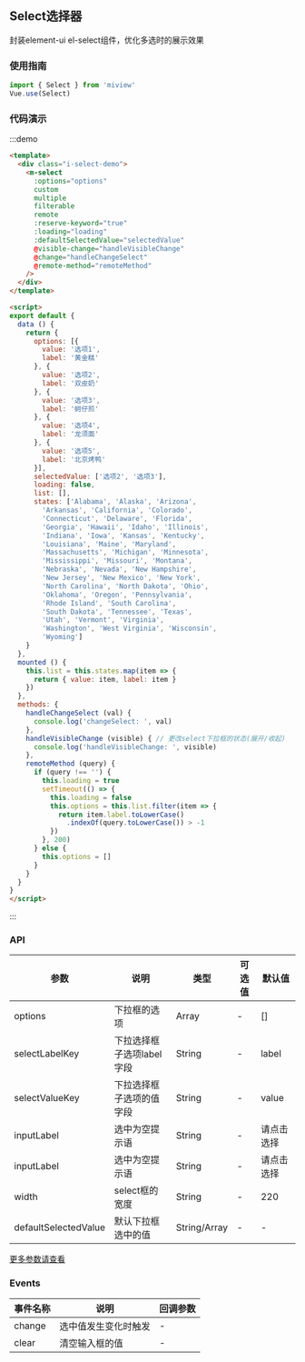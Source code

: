 ## Select选择器

封装element-ui el-select组件，优化多选时的展示效果

### 使用指南

```js
import { Select } from 'miview'
Vue.use(Select)
```

### 代码演示

<script>
export default {
  data () {
    return {
      options: [{
        value: '选项1',
        label: '黄金糕'
      }, {
        value: '选项2',
        label: '双皮奶'
      }, {
        value: '选项3',
        label: '蚵仔煎'
      }, {
        value: '选项4',
        label: '龙须面'
      }, {
        value: '选项5',
        label: '北京烤鸭'
      }],
      selectedValue: ['选项2', '选项3'],
      loading: false,
      list: [],
      states: ['Alabama', 'Alaska', 'Arizona',
        'Arkansas', 'California', 'Colorado',
        'Connecticut', 'Delaware', 'Florida',
        'Georgia', 'Hawaii', 'Idaho', 'Illinois',
        'Indiana', 'Iowa', 'Kansas', 'Kentucky',
        'Louisiana', 'Maine', 'Maryland',
        'Massachusetts', 'Michigan', 'Minnesota',
        'Mississippi', 'Missouri', 'Montana',
        'Nebraska', 'Nevada', 'New Hampshire',
        'New Jersey', 'New Mexico', 'New York',
        'North Carolina', 'North Dakota', 'Ohio',
        'Oklahoma', 'Oregon', 'Pennsylvania',
        'Rhode Island', 'South Carolina',
        'South Dakota', 'Tennessee', 'Texas',
        'Utah', 'Vermont', 'Virginia',
        'Washington', 'West Virginia', 'Wisconsin',
        'Wyoming']
    }
  },
  mounted () {
    this.list = this.states.map(item => {
      return { value: item, label: item }
    })
  },
  methods: {
    handleChangeSelect (val) {
      console.log('changeSelect: ', val)
    },
    handleVisibleChange (visible) { // 更改select下拉框的状态(展开/收起)
      console.log('handleVisibleChange: ', visible)
    },
    remoteMethod (query) {
      if (query !== '') {
        this.loading = true
        setTimeout(() => {
          this.loading = false
          this.options = this.list.filter(item => {
            return item.label.toLowerCase()
              .indexOf(query.toLowerCase()) > -1
          })
        }, 200)
      } else {
        this.options = []
      }
    }
  }
}
</script>
<div class="demo-dialog demo-block">
  <m-select
    :options="options"
    custom
    multiple
    filterable
    remote
    :reserve-keyword="true"
    :loading="loading"
    :defaultSelectedValue="selectedValue"
    @visible-change="handleVisibleChange"
    @change="handleChangeSelect"
    @remote-method="remoteMethod"
  />
</div>

:::demo
```html
<template>
  <div class="i-select-demo">
    <m-select
      :options="options"
      custom
      multiple
      filterable
      remote
      :reserve-keyword="true"
      :loading="loading"
      :defaultSelectedValue="selectedValue"
      @visible-change="handleVisibleChange"
      @change="handleChangeSelect"
      @remote-method="remoteMethod"
    />
  </div>
</template>

<script>
export default {
  data () {
    return {
      options: [{
        value: '选项1',
        label: '黄金糕'
      }, {
        value: '选项2',
        label: '双皮奶'
      }, {
        value: '选项3',
        label: '蚵仔煎'
      }, {
        value: '选项4',
        label: '龙须面'
      }, {
        value: '选项5',
        label: '北京烤鸭'
      }],
      selectedValue: ['选项2', '选项3'],
      loading: false,
      list: [],
      states: ['Alabama', 'Alaska', 'Arizona',
        'Arkansas', 'California', 'Colorado',
        'Connecticut', 'Delaware', 'Florida',
        'Georgia', 'Hawaii', 'Idaho', 'Illinois',
        'Indiana', 'Iowa', 'Kansas', 'Kentucky',
        'Louisiana', 'Maine', 'Maryland',
        'Massachusetts', 'Michigan', 'Minnesota',
        'Mississippi', 'Missouri', 'Montana',
        'Nebraska', 'Nevada', 'New Hampshire',
        'New Jersey', 'New Mexico', 'New York',
        'North Carolina', 'North Dakota', 'Ohio',
        'Oklahoma', 'Oregon', 'Pennsylvania',
        'Rhode Island', 'South Carolina',
        'South Dakota', 'Tennessee', 'Texas',
        'Utah', 'Vermont', 'Virginia',
        'Washington', 'West Virginia', 'Wisconsin',
        'Wyoming']
    }
  },
  mounted () {
    this.list = this.states.map(item => {
      return { value: item, label: item }
    })
  },
  methods: {
    handleChangeSelect (val) {
      console.log('changeSelect: ', val)
    },
    handleVisibleChange (visible) { // 更改select下拉框的状态(展开/收起)
      console.log('handleVisibleChange: ', visible)
    },
    remoteMethod (query) {
      if (query !== '') {
        this.loading = true
        setTimeout(() => {
          this.loading = false
          this.options = this.list.filter(item => {
            return item.label.toLowerCase()
              .indexOf(query.toLowerCase()) > -1
          })
        }, 200)
      } else {
        this.options = []
      }
    }
  }
}
</script>
```
:::

### API

参数 | 说明 | 类型 | 可选值 | 默认值
--- | --- | --- | --- | --- |
options | 下拉框的选项 | Array | - | []
selectLabelKey | 下拉选择框子选项label字段 | String | - | label
selectValueKey | 下拉选择框子选项的值字段 | String | - | value
inputLabel | 选中为空提示语 | String | - | 请点击选择
inputLabel | 选中为空提示语 | String | - | 请点击选择
width | select框的宽度 | String | - | 220
defaultSelectedValue | 默认下拉框选中的值 | String/Array | - | -

[更多参数请查看](http://element-cn.eleme.io/#/zh-CN/component/select)

### Events

事件名称 | 说明 | 回调参数
---|--- | --- |
change | 选中值发生变化时触发 | -
clear | 清空输入框的值 | -